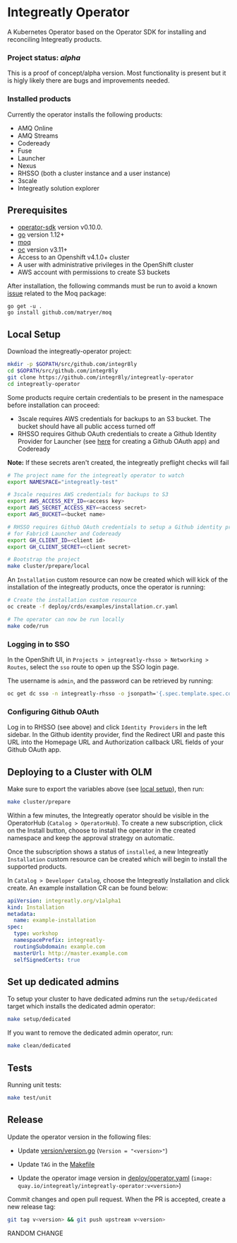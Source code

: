 # Integreatly Operator

A Kubernetes Operator based on the Operator SDK for installing and reconciling Integreatly products.

### Project status: _alpha_ 

This is a proof of concept/alpha version. Most functionality is present but it is higly likely there are bugs and improvements needed.

### Installed products
Currently the operator installs the following products:
- AMQ Online
- AMQ Streams
- Codeready
- Fuse
- Launcher
- Nexus
- RHSSO (both a cluster instance and a user instance)
- 3scale
- Integreatly solution explorer

## Prerequisites
- [operator-sdk](https://github.com/operator-framework/operator-sdk) version v0.10.0.
- [go](https://golang.org/dl/) version 1.12+
- [moq](https://github.com/matryer/moq)
- [oc](https://docs.okd.io/3.11/cli_reference/get_started_cli.html#cli-reference-get-started-cli) version v3.11+
- Access to an Openshift v4.1.0+ cluster
- A user with administrative privileges in the OpenShift cluster
- AWS account with permissions to create S3 buckets

After installation, the following commands must be run to avoid a known [issue](https://github.com/matryer/moq/issues/98) related to the Moq package:
```
go get -u .
go install github.com/matryer/moq
```

## Local Setup

Download the integreatly-operator project:
```sh
mkdir -p $GOPATH/src/github.com/integr8ly
cd $GOPATH/src/github.com/integr8ly
git clone https://github.com/integr8ly/integreatly-operator
cd integreatly-operator
```

Some products require certain credentials to be present in the namespace before installation can proceed: 
* 3scale requires AWS credentials for backups to an S3 bucket. The bucket should have all public access turned off
* RHSSO requires Github OAuth credentials to create a Github Identity Provider for Launcher (see [here](https://github.com/integr8ly/installation/#51-create-github-oauth-to-enable-github-authorization-for-launcher) for creating a Github OAuth app) and Codeready

**Note:** If these secrets aren't created, the integreatly preflight checks will fail

```sh
# The project name for the integreatly operator to watch 
export NAMESPACE="integreatly-test"

# 3scale requires AWS credentials for backups to S3
export AWS_ACCESS_KEY_ID=<access key>
export AWS_SECRET_ACCESS_KEY=<access secret>
export AWS_BUCKET=<bucket name>

# RHSSO requires Github OAuth credentials to setup a Github identity provider
# for Fabric8 Launcher and Codeready
export GH_CLIENT_ID=<client id>
export GH_CLIENT_SECRET=<client secret>

# Bootstrap the project
make cluster/prepare/local
```

An `Installation` custom resource can now be created which will kick of the installation of the integreatly products, once the operator is running:
```sh
# Create the installation custom resource
oc create -f deploy/crds/examples/installation.cr.yaml

# The operator can now be run locally
make code/run
```

### Logging in to SSO 

In the OpenShift UI, in `Projects > integreatly-rhsso > Networking > Routes`, select the `sso` route to open up the SSO login page.

The username is `admin`, and the password can be retrieved by running:
```sh
oc get dc sso -n integreatly-rhsso -o jsonpath='{.spec.template.spec.containers[0].env[?(@.name=="SSO_ADMIN_PASSWORD")].value}'
```

### Configuring Github OAuth
Log in to RHSSO (see above) and click `Identity Providers` in the left sidebar. In the Github identity provider, find the Redirect URI and paste this URL into the Homepage URL and Authorization callback URL fields of your Github OAuth app. 

## Deploying to a Cluster with OLM
Make sure to export the variables above (see [local setup](#local-setup)), then run:

```sh
make cluster/prepare
```

Within a few minutes, the Integreatly operator should be visible in the OperatorHub (`Catalog > OperatorHub`). To create a new subscription, click on the Install button, choose to install the operator in the created namespace and keep the approval strategy on automatic.

Once the subscription shows a status of `installed`, a new Integreatly `Installation` custom resource can be created which will begin to install the supported products.

In `Catalog > Developer Catalog`, choose the Integreatly Installation and click create. An example installation CR can be found below:

```yml
apiVersion: integreatly.org/v1alpha1
kind: Installation
metadata:
  name: example-installation
spec:
  type: workshop
  namespacePrefix: integreatly-
  routingSubdomain: example.com
  masterUrl: http://master.example.com
  selfSignedCerts: true
```

## Set up dedicated admins 

To setup your cluster to have dedicated admins run the `setup/dedicated` target which installs the dedicated admin operator:
```sh
make setup/dedicated
```

If you want to remove the dedicated admin operator, run:
```sh
make clean/dedicated
```

## Tests

Running unit tests:
```sh
make test/unit
```

## Release

Update the operator version in the following files:

* Update [version/version.go](version/version.go) (`Version = "<version>"`)

* Update `TAG` in the [Makefile](Makefile) 

* Update the operator image version in [deploy/operator.yaml](deploy/operator.yaml)
(`image: quay.io/integreatly/integreatly-operator:v<version>`)


Commit changes and open pull request. When the PR is accepted, create a new release tag:

```sh
git tag v<version> && git push upstream v<version>
```

RANDOM CHANGE